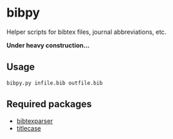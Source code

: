 # bibpy
Helper scripts for bibtex files, journal abbreviations, etc.

__Under heavy construction...__

## Usage
`bibpy.py infile.bib outfile.bib`

## Required packages
- [bibtexparser](https://github.com/sciunto-org/python-bibtexparser)
- [titlecase](https://github.com/ppannuto/python-titlecase)
